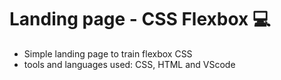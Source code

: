 # Landing page - CSS Flexbox 💻

- Simple landing page to train flexbox CSS
- tools and languages used: CSS, HTML and VScode
